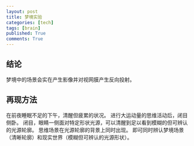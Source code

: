 ```yaml
---
layout: post
title: 梦境实验
categories: [tech]
tags: [brain]
published: True
comments: True
---
```


## 结论
梦境中的场景会实在产生影像并对视网膜产生反向投射。

## 再现方法
在前夜睡眠不足的下午，清醒但疲累的状况。
进行大运动量的思维活动后，闭目侧卧。
闭目，眼睛一侧面对特定形状光源，可以清醒到足以看到模糊的但可辨认的光源轮廓。
思维场景在光源轮廓的背景上同时出现。
即可同时辨认梦境场景（清晰轮廓）和现实世界（模糊但可辨认的光源形状）。
